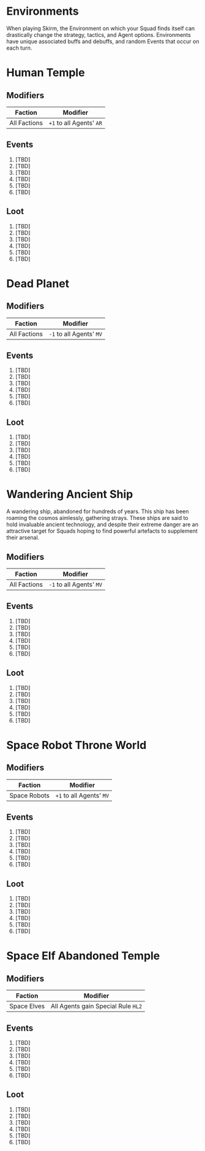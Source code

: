 # Environments

When playing Skirm, the Environment on which your Squad finds itself can drastically change the strategy, tactics, and Agent options. Environments have unique associated buffs and debuffs, and random Events that occur on each turn.

# Human Temple

## Modifiers

|Faction|Modifier|
|---|---|
|All Factions|`+1` to all Agents' `AR`|

## Events

1. [TBD]
1. [TBD]
1. [TBD]
1. [TBD]
1. [TBD]
1. [TBD]

## Loot

1. [TBD]
1. [TBD]
1. [TBD]
1. [TBD]
1. [TBD]
1. [TBD]

# Dead Planet

## Modifiers

|Faction|Modifier|
|---|---|
|All Factions|`-1` to all Agents' `MV`|

## Events

1. [TBD]
1. [TBD]
1. [TBD]
1. [TBD]
1. [TBD]
1. [TBD]

## Loot

1. [TBD]
1. [TBD]
1. [TBD]
1. [TBD]
1. [TBD]
1. [TBD]

# Wandering Ancient Ship

A wandering ship, abandoned for hundreds of years. This ship has been roaming the cosmos aimlessly, gathering strays. These ships are said to hold invaluable ancient technology, and despite their extreme danger are an attractive target for Squads hoping to find powerful artefacts to supplement their arsenal.

## Modifiers

|Faction|Modifier|
|---|---|
|All Factions|`-1` to all Agents' `MV`|

## Events

1. [TBD]
1. [TBD]
1. [TBD]
1. [TBD]
1. [TBD]
1. [TBD]

## Loot

1. [TBD]
1. [TBD]
1. [TBD]
1. [TBD]
1. [TBD]
1. [TBD]

# Space Robot Throne World

## Modifiers

|Faction|Modifier|
|---|---|
|Space Robots|`+1` to all Agents' `MV`|

## Events

1. [TBD]
1. [TBD]
1. [TBD]
1. [TBD]
1. [TBD]
1. [TBD]

## Loot

1. [TBD]
1. [TBD]
1. [TBD]
1. [TBD]
1. [TBD]
1. [TBD]

# Space Elf Abandoned Temple

## Modifiers

|Faction|Modifier|
|---|---|
|Space Elves|All Agents gain Special Rule `HL2`|

## Events

1. [TBD]
1. [TBD]
1. [TBD]
1. [TBD]
1. [TBD]
1. [TBD]

## Loot

1. [TBD]
1. [TBD]
1. [TBD]
1. [TBD]
1. [TBD]
1. [TBD]
